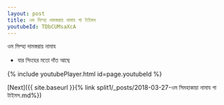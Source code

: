 ```yaml
---
layout: post
title: ওম সিম্হা দামস্তরায় নামায গা টাইমস
youtubeId: TDbCUMsaXcA
---
```

 
 
 ওম সিম্হা দামস্তরায় নামায  
 
 -  যার সিংহের মতো দাঁত আছে 
 
  
 
  
 
 
 
 
 
 


{% include youtubePlayer.html id=page.youtubeId %}
 
[Next]({{ site.baseurl }}{% link  split1/_posts/2018-03-27-ওম সিমহাকায়া নামায গা টাইমস.md%})
 
